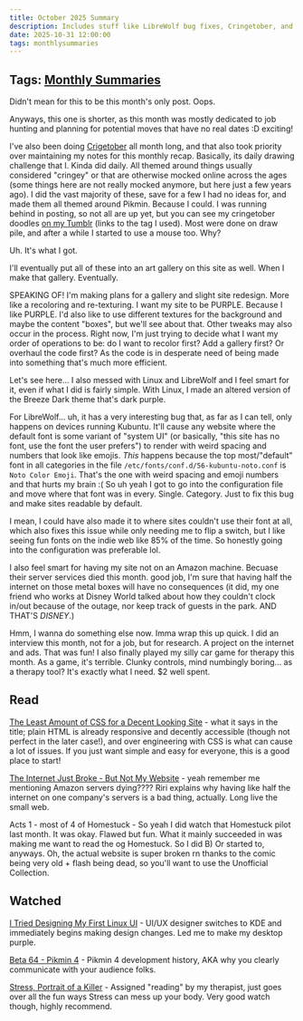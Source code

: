 ```yaml
---
title: October 2025 Summary
description: Includes stuff like LibreWolf bug fixes, Cringetober, and future plans talk.
date: 2025-10-31 12:00:00
tags: monthlysummaries
---
```

## Tags: [Monthly Summaries](/blog/tag/monthly-summaries)

Didn't mean for this to be this month's only post. Oops.

Anyways, this one is shorter, as this month was mostly dedicated to job hunting and planning for potential moves that have no real dates :D exciting!

I've also been doing [Crigetober](https://www.tumblr.com/icryink/793525090588475392/welcome-to-cringetober-2025) all month long, and that also took priority over maintaining my notes for this monthly recap. Basically, its daily drawing challenge that I. Kinda did daily. All themed around things usually considered "cringey" or that are otherwise mocked online across the ages (some things here are not really mocked anymore, but here just a few years ago). I did the vast majority of these, save for a few I had no ideas for, and made them all themed around Pikmin. Because I could. I was running behind in posting, so not all are up yet, but you can see my cringetober doodles [on my Tumblr](https://the-grubdog.tumblr.com/tagged/cringetober) (links to the tag I used). Most were done on draw pile, and after a while I started to use a mouse too. Why? 

Uh. It's what I got.

I'll eventually put all of these into an art gallery on this site as well. When I make that gallery. Eventually. 

SPEAKING OF! I'm making plans for a gallery and slight site redesign. More like a recoloring and re-texturing. I want my site to be PURPLE. Because I like PURPLE. I'd also like to use different textures for the background and maybe the content "boxes", but we'll see about that. Other tweaks may also occur in the process. Right now, I'm just trying to decide what I want my order of operations to be: do I want to recolor first? Add a gallery first? Or overhaul the code first? As the code is in desperate need of being made into something that's much more efficient. 

Let's see here... I also messed with Linux and LibreWolf and I feel smart for it, even if what I did is fairly simple. With Linux, I made an altered version of the Breeze Dark theme that's dark purple. 

For LibreWolf... uh, it has a very interesting bug that, as far as I can tell, only happens on devices running Kubuntu. It'll cause any website where the default font is some variant of "system UI" (or basically, "this site has no font, use the font the user prefers") to render with weird spacing and numbers that look like emojis. *This* happens because the top most/"default" font in all categories in the file `/etc/fonts/conf.d/56-kubuntu-noto.conf` is `Noto Color Emoji`. That's the one with weird spacing and emoji numbers and that hurts my brain :( So uh yeah I got to go into the configuration file and move where that font was in every. Single. Category. Just to fix this bug and make sites readable by default. 

I mean, I could have also made it to where sites couldn't use their font at all, which also fixes this issue while only needing me to flip a switch, but I like seeing fun fonts on the indie web like 85% of the time. So honestly going into the configuration was preferable lol.

I also feel smart for having my site not on an Amazon machine. Becuase their server services died this month. good job, I'm sure that having half the internet on those metal boxes will have no consequences (it did, my one friend who works at Disney World talked about how they couldn't clock in/out because of the outage, nor keep track of guests in the park. AND THAT'S *DISNEY*.)

Hmm, I wanna do something else now. Imma wrap this up quick. I did an interview this month, not for a job, but for research. A project on the internet and ads. That was fun! I also finally played my silly car game for therapy this month. As a game, it's terrible. Clunky controls, mind numbingly boring... as a therapy tool? It's exactly what I need. $2 well spent.

## Read
[The Least Amount of CSS for a Decent Looking Site](https://thecascade.dev/article/least-amount-of-css/) - what it says in the title; plain HTML is already responsive and decently accessible (though not perfect in the later case!), and over engineering with CSS is what can cause a lot of issues. If you just want simple and easy for everyone, this is a good place to start!

[The Internet Just Broke - But Not My Website](https://riri.my/posts/the-internet-just-broke---but-not-my-website) - yeah remember me mentioning Amazon servers dying???? Riri explains why having like half the internet on one company's servers is a bad thing, actually. Long live the small web.

Acts 1 - most of 4 of Homestuck - So yeah I did watch that Homestuck pilot last month. It was okay. Flawed but fun. What it mainly succeeded in was making me want to read the og Homestuck. So I did B) Or started to, anyways. Oh, the actual website is super broken rn thanks to the comic being very old + flash being dead, so you'll want to use the Unofficial Collection.

## Watched 
[I Tried Designing My First Linux UI](https://www.youtube.com/watch?v=prG9xFkvlNg) - UI/UX designer switches to KDE and immediately begins making design changes. Led me to make my desktop purple.

[Beta 64 - Pikmin 4](https://www.youtube.com/watch?v=6j2i8bBqL2s) - Pikmin 4 development history, AKA why you clearly communicate with your audience folks.

[Stress, Portrait of a Killer](https://www.youtube.com/watch?v=eYG0ZuTv5rs) - Assigned "reading" by my therapist, just goes over all the fun ways Stress can mess up your body. Very good watch though, highly recommend.